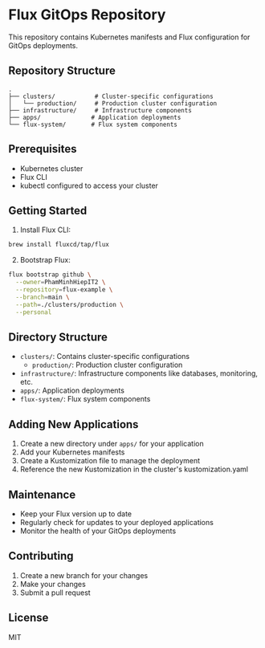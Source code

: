 # Flux GitOps Repository

This repository contains Kubernetes manifests and Flux configuration for GitOps deployments.

## Repository Structure

```
.
├── clusters/           # Cluster-specific configurations
│   └── production/     # Production cluster configuration
├── infrastructure/     # Infrastructure components
├── apps/              # Application deployments
└── flux-system/       # Flux system components
```

## Prerequisites

- Kubernetes cluster
- Flux CLI
- kubectl configured to access your cluster

## Getting Started

1. Install Flux CLI:
```bash
brew install fluxcd/tap/flux
```

2. Bootstrap Flux:
```bash
flux bootstrap github \
  --owner=PhamMinhHiepIT2 \
  --repository=flux-example \
  --branch=main \
  --path=./clusters/production \
  --personal
```

## Directory Structure

- `clusters/`: Contains cluster-specific configurations
  - `production/`: Production cluster configuration
- `infrastructure/`: Infrastructure components like databases, monitoring, etc.
- `apps/`: Application deployments
- `flux-system/`: Flux system components

## Adding New Applications

1. Create a new directory under `apps/` for your application
2. Add your Kubernetes manifests
3. Create a Kustomization file to manage the deployment
4. Reference the new Kustomization in the cluster's kustomization.yaml

## Maintenance

- Keep your Flux version up to date
- Regularly check for updates to your deployed applications
- Monitor the health of your GitOps deployments

## Contributing

1. Create a new branch for your changes
2. Make your changes
3. Submit a pull request

## License

MIT
